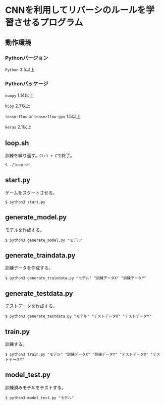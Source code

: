 # CNNを利用してリバーシのルールを学習させるプログラム

## 動作環境
### Pythonバージョン
```Python``` 3.5以上

### Pythonパッケージ
```numpy``` 1.14以上

```h5py``` 2.7以上

```tensorflow``` or ```tensorflow-gpu``` 1.5以上

```keras``` 2.1以上


## loop.sh
訓練を繰り返す。```Ctrl + C```で終了。

```$ ./loop.sh```

## start.py
ゲームをスタートさせる。

```$ python3 start.py```

## generate_model.py
モデルを作成する。

```$ python3 generate_model.py "モデル"```

## generate_traindata.py
訓練データを作成する。

```$ python3 generate_traindata.py "モデル" "訓練データX" "訓練データY"```

## generate_testdata.py
テストデータを作成する。

```$ python3 generate_testdata.py "モデル" "テストデータX" "テストデータY"```

## train.py
訓練する。

```$ python3 train.py "モデル" "訓練データX" "訓練データY" "テストデータX" "テストデータY"```

## model_test.py
訓練済みモデルをテストする。

```$ python3 model_test.py "モデル"```